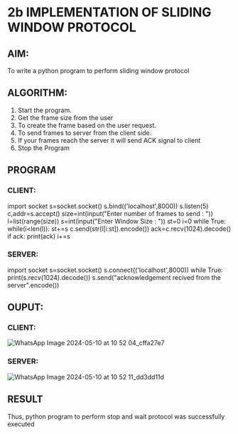 # 2b IMPLEMENTATION OF SLIDING WINDOW PROTOCOL
## AIM:
To write a python program to perform sliding window protocol
## ALGORITHM:
1. Start the program.
2. Get the frame size from the user
3. To create the frame based on the user request.
4. To send frames to server from the client side.
5. If your frames reach the server it will send ACK signal to client
6. Stop the Program
## PROGRAM
 ### CLIENT:
 
import socket
s=socket.socket()
s.bind(('localhost',8000))
s.listen(5)
c,addr=s.accept()
size=int(input("Enter number of frames to send : "))
l=list(range(size))
s=int(input("Enter Window Size : "))
st=0
i=0
while True:
 while(i<len(l)):
 st+=s
 c.send(str(l[i:st]).encode())
 ack=c.recv(1024).decode()
 if ack:
 print(ack)
 i+=s

### SERVER:

import socket
s=socket.socket()
s.connect(('localhost',8000))
while True: 
 print(s.recv(1024).decode())
 s.send("acknowledgement recived from the server".encode())


## OUPUT:
 ### CLIENT:
![WhatsApp Image 2024-05-10 at 10 52 04_cffa27e7](https://github.com/Purajiths/2b_SLIDING_WINDOW_PROTOCOL/assets/145548193/653d00e2-6102-4b94-8303-8cd524443229)


### SERVER:
![WhatsApp Image 2024-05-10 at 10 52 11_dd3dd11d](https://github.com/Purajiths/2b_SLIDING_WINDOW_PROTOCOL/assets/145548193/3e0e6715-5ec8-4afa-bf4a-fefb716754f3)

 
## RESULT
Thus, python program to perform stop and wait protocol was successfully executed
